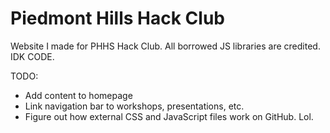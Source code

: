 # Piedmont Hills Hack Club
Website I made for PHHS Hack Club. All borrowed JS libraries are credited. 
IDK CODE.

TODO:
* Add content to homepage
* Link navigation bar to workshops, presentations, etc.
* Figure out how external CSS and JavaScript files work on GitHub. Lol.

<!-- WHY
      ARE
        YOU
          HERE-->
